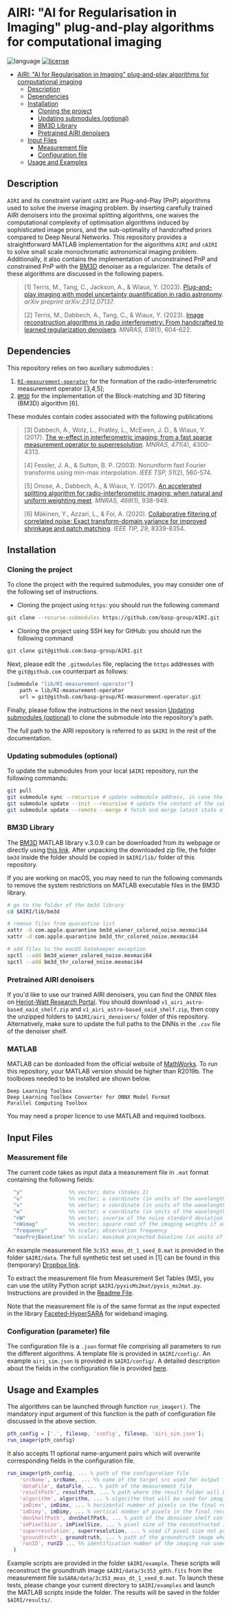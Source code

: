 # AIRI: "AI for Regularisation in Imaging" plug-and-play algorithms for computational imaging
![language](https://img.shields.io/badge/language-MATLAB-orange.svg)
[![license](https://img.shields.io/badge/license-GPL--3.0-brightgreen.svg)](LICENSE)

- [AIRI: "AI for Regularisation in Imaging" plug-and-play algorithms for computational imaging](#airi-ai-for-regularisation-in-imaging-plug-and-play-algorithms-for-computational-imaging)
  - [Description](#description)
  - [Dependencies](#dependencies)
  - [Installation](#installation)
    - [Cloning the project](#cloning-the-project)
    - [Updating submodules (optional)](#updating-submodules-optional)
    - [BM3D Library](#bm3d-library)
    - [Pretrained AIRI denoisers](#pretrained-airi-denoisers)
  - [Input Files](#input-files)
    - [Measurement file](#measurement-file)
    - [Configuration file](#configuration-parameter-file)
  - [Usage and Examples](#usage-and-examples)

## Description

``AIRI`` and its constraint variant ``cAIRI`` are Plug-and-Play (PnP) algorithms used to solve the inverse imaging problem. By inserting carefully trained AIRI denoisers into the proximal splitting algorithms, one waives the computational complexity of optimisation algorithms induced by sophisticated image priors, and the sub-optimality of handcrafted priors compared to Deep Neural Networks. This repository provides a straightforward MATLAB implementation for the algorithms ``AIRI`` and ``cAIRI`` to solve small scale monochromatic astronomical imaging problem. Additionally, it also contains the implementation of unconstrained PnP and constrained PnP with the [BM3D](https://webpages.tuni.fi/foi/GCF-BM3D/index.html) denoiser as a regularizer. The details of these algorithms are discussed in the following papers.

>[1] Terris, M., Tang, C., Jackson, A., & Wiaux, Y. (2023). [Plug-and-play imaging with model uncertainty quantification in radio astronomy](https://arxiv.org/abs/2312.07137v2). *arXiv preprint arXiv:2312.07137.* 
>
>[2] Terris, M., Dabbech, A., Tang, C., & Wiaux, Y. (2023). [Image reconstruction algorithms in radio interferometry: From handcrafted to learned regularization denoisers](https://doi.org/10.1093/mnras/stac2672). *MNRAS, 518*(1), 604-622.

## Dependencies 

This repository relies on two auxiliary submodules :

1. [`RI-measurement-operator`](https://github.com/basp-group/RI-measurement-operator) for the formation of the radio-interferometric measurement operator [3,4,5];
2. [`BM3D`](https://webpages.tuni.fi/foi/GCF-BM3D/index.html) for the implementation of the Block-matching and 3D filtering (BM3D) algorithm [6].

These modules contain codes associated with the following publications

>[3] Dabbech, A., Wolz, L., Pratley, L., McEwen, J. D., & Wiaux, Y. (2017). [The w-effect in interferometric imaging: from a fast sparse measurement operator to superresolution](http://dx.doi.org/10.1093/mnras/stx1775). *MNRAS, 471*(4), 4300-4313.
>
>[4] Fessler, J. A., & Sutton, B. P. (2003). Nonuniform fast Fourier transforms using min-max interpolation. *IEEE TSP, 51*(2), 560-574.
>
>[5] Onose, A., Dabbech, A., & Wiaux, Y. (2017). [An accelerated splitting algorithm for radio-interferometric imaging: when natural and uniform weighting meet](http://dx.doi.org/10.1093/mnras/stx755). *MNRAS, 469*(1), 938-949.
> 
>[6] Mäkinen, Y., Azzari, L., & Foi, A. (2020). [Collaborative filtering of correlated noise: Exact transform-domain variance for improved shrinkage and patch matching](https://doi.org/10.1109/TIP.2020.3014721). *IEEE TIP, 29*, 8339-8354.

## Installation

### Cloning the project

To clone the project with the required submodules, you may consider one of the following set of instructions.

- Cloning the project using `https`: you should run the following command
```bash
git clone --recurse-submodules https://github.com/basp-group/AIRI.git
```
- Cloning the project using SSH key for GitHub: you should run the following command
```bash
git clone git@github.com:basp-group/AIRI.git
```

Next, please edit the `.gitmodules` file, replacing the `https` addresses with the `git@github.com` counterpart as follows: 

```bash
[submodule "lib/RI-measurement-operator"]
	path = lib/RI-measurement-operator
	url = git@github.com/basp-group/RI-measurement-operator.git
```

Finally, please follow the instructions in the next session [Updating submodules (optional)](#updating-submodules-optional) to clone the submodule into the repository's path.

The full path to the AIRI repository is referred to as `$AIRI` in the rest of the documentation.

### Updating submodules (optional)

To update the submodules from your local `$AIRI` repository, run the following commands: 

```bash
git pull
git submodule sync --recursive # update submodule address, in case the url has changed
git submodule update --init --recursive # update the content of the submodules
git submodule update --remote --merge # fetch and merge latest state of the submodule
```

### BM3D Library
The [BM3D](https://webpages.tuni.fi/foi/GCF-BM3D/index.html) MATLAB library v.3.0.9 can be downloaded from its webpage or directly using [this link](https://webpages.tuni.fi/foi/GCF-BM3D/bm3d_matlab_package_3.0.9.zip). After unpacking the downloaded zip file, the folder ``bm3d`` inside the folder should be copied in ``$AIRI/lib/`` folder of this repository.

If you are working on macOS, you may need to run the following commands to remove the system restrictions on MATLAB executable files in the BM3D library.

```bash
# go to the folder of the bm3d library
cd $AIRI/lib/bm3d

# remove files from quarantine list
xattr -d com.apple.quarantine bm3d_wiener_colored_noise.mexmaci64
xattr -d com.apple.quarantine bm3d_thr_colored_noise.mexmaci64

# add files to the macOS Gatekeeper exception
spctl --add bm3d_wiener_colored_noise.mexmaci64
spctl --add bm3d_thr_colored_noise.mexmaci64
```

###  Pretrained AIRI denoisers
If you'd like to use our trained AIRI denoisers, you can find the ONNX files on [Heriot-Watt Research Portal](https://doi.org/10.17861/aa1f43ee-2950-4fce-9140-5ace995893b0). You should download `v1_airi_astro-based_oaid_shelf.zip` and `v1_airi_astro-based_oaid_shelf.zip`, then copy the unzipped folders to ``$AIRI/airi_denoisers/`` folder of this repository. Alternatively, make sure to update the full paths to the DNNs in the `.csv` file of the denoiser shelf.

### MATLAB
MATLAB can be donloaded from the official website of [MathWorks](https://www.mathworks.com/products/matlab.html). To run this repository, your MATLAB version should be higher than R2019b. The toolboxes needed to be installed are shown below.

```
Deep Learning Toolbox
Deep Learning Toolbox Converter for ONNX Model Format
Parallel Computing Toolbox
```

You may need a proper licence to use MATLAB and required toolboxs.

## Input Files
### Measurement file
The current code takes as input data a measurement file in ``.mat`` format containing the following fields:

```matlab 
  "y"               %% vector; data (Stokes I)
  "u"               %% vector; u coordinate (in units of the wavelength)
  "v"               %% vector; v coordinate (in units of the wavelength)
  "w"               %% vector; w coordinate (in units of the wavelength)
  "nW"              %% vector; inverse of the noise standard deviation 
  "nWimag"          %% vector; square root of the imaging weights if available (Briggs or uniform), empty otherwise
  "frequency"       %% scalar; observation frequency
  "maxProjBaseline" %% scalar; maximum projected baseline (in units of the wavelength; formally  max(sqrt(u.^2+v.^2)))
```

An example measurement file ``3c353_meas_dt_1_seed_0.mat`` is provided in the folder ``$AIRI/data``. The full synthetic test set used in [1] can be found in this (temporary) [Dropbox link](https://www.dropbox.com/scl/fo/et0o4jl0d9twskrshdd7j/h?rlkey=gyl3fj3y7ca1tmoa1gav71kgg&dl=0).

To extract the measurement file from Measurement Set Tables (MS), you can use the utility Python script `$AIRI/pyxisMs2mat/pyxis_ms2mat.py`. Instructions are provided in the [Readme File](https://github.com/basp-group/AIRI/blob/main/pyxisMs2mat/README.md).

Note that the measurement file is of the same format as the input expected in the library [Faceted-HyperSARA](https://github.com/basp-group/Faceted-HyperSARA) for wideband imaging.

### Configuration (parameter) file
The configuration file is a ``.json`` format file comprising all parameters to run the different algorithms. A template file is provided in `$AIRI/config/`. An example `airi_sim.json` is provided in `$AIRI/config/`. A detailed description about the fields in the configuration file is provided [here](https://github.com/basp-group/AIRI/blob/main/config/README.md).

## Usage and Examples
The algorithms can be launched through function `run_imager()`. The mandatory input argument of this function is the path of configuration file discussed in the above section. 

```MATLAB
pth_config = ['.', filesep, 'config', filesep, 'airi_sim.json'];
run_imager(pth_config)
```

It also accepts 11 optional name-argument pairs which will overwrite corresponding fields in the configuration file.

```MATLAB
run_imager(pth_config, ... % path of the configuration file
    'srcName', srcName, ... %% name of the target src used for output filenames
    'dataFile', dataFile, ... % path of the measurement file
    'resultPath', resultPath, ... % path where the result folder will be created
    'algorithm', algorithm, ... % algorithm that will be used for imaging
    'imDimx', imDimx, ... % horizontal number of pixels in the final reconstructed image
    'imDimy', imDimy, ... % vertical number of pixels in the final reconstructed image
    'dnnShelfPath', dnnShelfPath, ... % path of the denoiser shelf configuration file
    'imPixelSize', imPixelSize, ... % pixel size of the reconstructed image in the unit of arcsec
    'superresolution', superresolution, ... % used if pixel size not provided 
    'groundtruth', groundtruth, ... % path of the groundtruth image when available
    'runID', runID ... %% identification number of the imaging run used for output filenames
  )
```

Example scripts are provided in the folder `$AIRI/example`. These scripts will reconstruct the groundtruth image `$AIRI/data/3c353_gdth.fits` from the measurement file `$uSARA/data/3c353_meas_dt_1_seed_0.mat`. To launch these tests, please change your current directory to ``$AIRI/examples`` and launch the MATLAB scripts inside the folder. The results will be saved in the folder `$AIRI/results/`.
